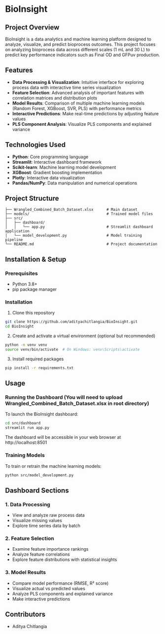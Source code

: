 # BioInsight

## Project Overview
BioInsight is a data analytics and machine learning platform designed to analyze, visualize, and predict bioprocess outcomes. This project focuses on analyzing bioprocess data across different scales (1 mL and 30 L) to predict key performance indicators such as Final OD and GFPuv production.

## Features
- **Data Processing & Visualization**: Intuitive interface for exploring process data with interactive time series visualization
- **Feature Selection**: Advanced analysis of important features with correlation matrices and distribution plots
- **Model Results**: Comparison of multiple machine learning models (Random Forest, XGBoost, SVR, PLS) with performance metrics
- **Interactive Predictions**: Make real-time predictions by adjusting feature values
- **PLS Component Analysis**: Visualize PLS components and explained variance

## Technologies Used
- **Python**: Core programming language
- **Streamlit**: Interactive dashboard framework
- **Scikit-learn**: Machine learning model development
- **XGBoost**: Gradient boosting implementation
- **Plotly**: Interactive data visualization
- **Pandas/NumPy**: Data manipulation and numerical operations

## Project Structure
```
├── Wrangled_Combined_Batch_Dataset.xlsx      # Main dataset 
├── models/                                   # Trained model files
├── src/
│   ├── dashboard/
│   │   └── app.py                            # Streamlit dashboard application
│   └── model_development.py                  # Model training pipeline
└── README.md                                 # Project documentation
```

## Installation & Setup

### Prerequisites
- Python 3.8+
- pip package manager

### Installation
1. Clone this repository
```bash
git clone https://github.com/adityachitlangia/BioInsight.git
cd BioInsight
```

2. Create and activate a virtual environment (optional but recommended)
```bash
python -m venv venv
source venv/bin/activate  # On Windows: venv\Scripts\activate
```

3. Install required packages
```bash
pip install -r requirements.txt
```

## Usage

### Running the Dashboard (You will need to upload Wrangled_Combined_Batch_Dataset.xlsx in root directory)
To launch the BioInsight dashboard:
```bash
cd src/dashboard 
streamlit run app.py
```

The dashboard will be accessible in your web browser at http://localhost:8501

### Training Models
To train or retrain the machine learning models:
```bash
python src/model_development.py
```

## Dashboard Sections

### 1. Data Processing
- View and analyze raw process data
- Visualize missing values
- Explore time series data by batch

### 2. Feature Selection
- Examine feature importance rankings
- Analyze feature correlations
- Explore feature distributions with statistical insights

### 3. Model Results
- Compare model performance (RMSE, R² score)
- Visualize actual vs predicted values
- Analyze PLS components and explained variance
- Make interactive predictions

## Contributors
- Aditya Chitlangia
